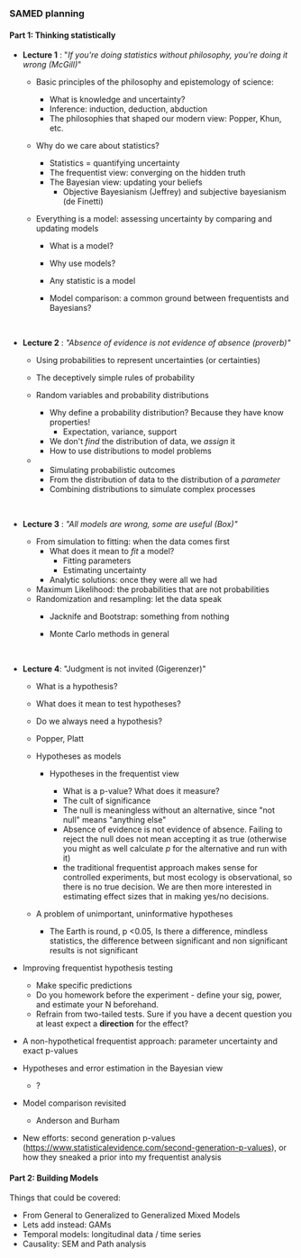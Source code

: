 ### SAMED planning

#### Part 1: Thinking statistically

- **Lecture 1** : "*If you're doing statistics without philosophy, you're doing it wrong (McGill)*"

  - Basic principles of the philosophy and epistemology of science:

    - What is knowledge and uncertainty?
    - Inference: induction, deduction, abduction
    - The philosophies that shaped our modern view: Popper, Khun, etc.

  - Why do we care about statistics?

    - Statistics = quantifying uncertainty
    - The frequentist view: converging on the hidden truth
    - The Bayesian view: updating your beliefs
      - Objective Bayesianism (Jeffrey) and subjective bayesianism (de Finetti)

  - Everything is a model: assessing uncertainty by comparing and updating models

    - What is a model?

    - Why use models?

    - Any statistic is a model

    - Model comparison: a common ground between frequentists and Bayesians?

      ​

- **Lecture 2** : *"Absence of evidence is not evidence of absence (proverb)"*

  - Using probabilities to represent uncertainties (or certainties)

  - The deceptively simple rules of probability

  - Random variables and probability distributions

    - Why define a probability distribution? Because they have know properties!
      - Expectation, variance, support
    - We don't  *find* the distribution of data, we *assign* it
    - How to use distributions to model problems



  - - Simulating probabilistic outcomes
    - From the distribution of data to the distribution of a *parameter* 
    - Combining distributions to simulate complex processes

    ​

- **Lecture 3** : *"All models are wrong, some are useful (Box)"* 

  - From simulation to fitting: when the data comes first
    - What does it mean to *fit* a model?
      - Fitting parameters
      - Estimating uncertainty
    - Analytic solutions: once they were all we had
  - Maximum Likelihood: the probabilities that are not probabilities
  - Randomization and resampling:  let the data speak
    - Jacknife and Bootstrap: something from nothing

    - Monte Carlo methods in general

      ​

- **Lecture 4**: "Judgment is not invited (Gigerenzer)" 


  - What is a hypothesis?
  - What does it mean to test hypotheses?
  - Do we always need a hypothesis?
  - Popper, Platt
  - Hypotheses as models

    - Hypotheses in the frequentist view

      - What is a p-value? What does it measure?
      - The cult of significance
      - The null is meaningless without an alternative, since "not null" means "anything else"
      - Absence of evidence is not evidence of absence. Failing to reject the null does not mean accepting it as true (otherwise you might as well calculate *p* for the alternative and run with it)
      - the traditional frequentist approach makes sense for controlled experiments, but most ecology is observational, so there is no true decision. We are then more interested in estimating effect sizes that in making yes/no decisions.
  - A problem of unimportant, uninformative hypotheses

    - The Earth is round, p <0.05, Is there a difference, mindless statistics, the difference between significant and non significant results is not significant
- Improving frequentist hypothesis testing
  - Make specific predictions
  - Do you homework before the experiment - define your sig, power, and estimate your N beforehand.
  - Refrain from two-tailed tests. Sure if you have a decent question you at least expect a **direction** for the effect?
- A non-hypothetical frequentist approach: parameter uncertainty and exact p-values
- Hypotheses and error estimation in the Bayesian view
  - ?
- Model comparison revisited
  - Anderson and Burham


- New efforts: second generation p-values (https://www.statisticalevidence.com/second-generation-p-values), or how they sneaked a prior into my frequentist analysis

#### Part 2: Building Models

Things that could be covered:

- From General to Generalized to Generalized Mixed Models
- Lets add instead: GAMs
- Temporal models: longitudinal data / time series
- Causality: SEM and Path analysis